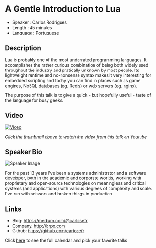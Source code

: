 A Gentle Introduction to Lua
============================

* Speaker   : Carlos Rodrigues
* Length    : 45 minutes
* Language  : Portuguese

Description
-----------

Lua is probably one of the most underrated programming languages. It accomplishes the rather curious combination of being both widely used throughout the industry and pratically unknown by most people. Its lightweight runtime and no-nonsense syntax makes it very interesting for embedded scripting and today you can find in places such as game engines, NoSQL databases (eg. Redis) or web servers (eg. nginx).

The purpose of this talk is to give a quick - but hopefully useful - taste of the language for busy geeks.

Video
-----

[![Video](https://img.youtube.com/vi/FsvpK0gAHTY/maxresdefault.jpg)](https://www.youtube.com/watch?v=FsvpK0gAHTY)

_Click the thumbnail above to watch the video from this talk on Youtube_

Speaker Bio
-----------

![Speaker Image](https://avatars2.githubusercontent.com/u/937276?v=3&s=400)

For the past 13 years I've been a systems administrator and a software developer, both in the academic and corporate worlds, working with proprietary and open-source technologies on meaningless and critical systems (and applications) with various degrees of complexity and scale. I've run with scissors and broken things in production.

Links
-----

* Blog: https://medium.com/@carlosefr
* Company: http://brpx.com
* Github: https://github.com/carlosefr

Click [here][1] to see the full calendar and pick your favorite talks

[1]: https://pixels.camp/schedule/
